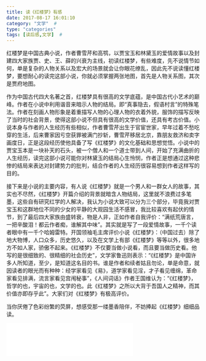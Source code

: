 ```yaml
---
title: 读《红楼梦》有感
date: 2017-08-17 16:01:10
category: "文学"  #
type: "categories"
tags: [读后感,文学]  #
---
```


红楼梦是中国古典小说，作者曹雪芹和高鹗，以贾宝玉和林黛玉的爱情故事以及封建四大家族贾、史、王、薛的兴衰为主线，初读红楼梦，有些难度，先不说情节如何，单是复杂的人物关系以及宏大的场景就会让你眼花缭乱，因此先不说读懂红楼梦，要想耐心的读完这部小说，你就必须掌握两张地图，首先是人物关系图，其次是贾府地图。  
<!--more-->


作为中国古代四大名著之首，红楼梦具有很高的文学底蕴，是中国古代小艺术的巅峰。作者在小说中利用谐音来暗示人物的结局。即“真事隐去，假语村言”的特殊笔法。作者在刻画人物形象是着重描写人物的心理人物的衣着外貌，服饰的描写反映了当时的社会背景，使得这部小说不但具有很高的文学价值，还具有考古价值。小说本身与作者的人生经历有些相似，作者曹雪芹出生于官宦世家，早年过着不愁吃穿的生活，后来曹家因亏空获罪被满门抄斩，曹雪芹移居北京，靠朋友救济和卖字画度日，正是这段经历使他具备了写《红楼梦》的文化基础和思想觉悟。小说中的贾宝玉本是一块补天的石头，被一个僧人和一个道士带到人间，开始了充满曲折的人生经历，读完这部小说可能你对林黛玉的结局心生怜悯，作者正是想通过这种悲惨的结局来表达对封建势力的批判，结合作者的人生经历很容易想到作者这样写的目的。

接下来是小说的主要内容，有人说《红楼梦》就是一个男人和一群女人的故事，其实也不尽然，《红楼梦》开篇介绍的背景就暗含人物结局，这里就不浪费过多笔墨，这些自有研究红学的人解决，我认为小说大致可以分为三个部分，毕竟我对贾宝玉和这群地位不同的少女的平静的大观园生活不感冒，我比较喜欢有起伏的情节，到了最后四大家族由盛转衰，物是人非，正如作者自我评价：“满纸荒唐言，一把辛酸泪！都云作者痴，谁解其中味”。其实就是写了一段爱情故事，一千个读者眼中有一千个哈姆雷特。开国领袖毛主席评价小说《红楼梦》：（中国过去）除了地大物博，人口众多，历史悠久，以及在文学上有部《红楼梦》等等以外，很多地方不如人家，骄傲不起来。《红楼梦》不仅要当做小说看，而且要当做历史看。他写的是很细致的、很精细的社会历史”，文学家鲁迅则表示：“《红楼梦》是中国许多人所知道，至少，是知道这名目的书。谁是作者和续者姑且勿论，单是命意，就因读者的眼光而有种种：经学家看见《易》，道学家看见淫，才子看见缠绵，革命家看见排满，流言家看见宫闱秘事”，《人间词话》作者王国维认为：“《红楼梦》，哲学的也，宇宙的也，文学的也。此《红楼梦》之所以大背于吾国人之精神，而其价值亦即存乎此”。大家们对《红楼梦》有极高评价。
  
当你厌倦了色彩纷繁的荧屏，想感受那一缕墨香陪伴，不妨捧起《红楼梦》细细品读。

<iframe type="music" frameborder="no" border="0" marginwidth="0" marginheight="0" width=330 height=86 src="//music.163.com/outchain/player?type=2&id=439915614&auto=1&height=66"></iframe>  






